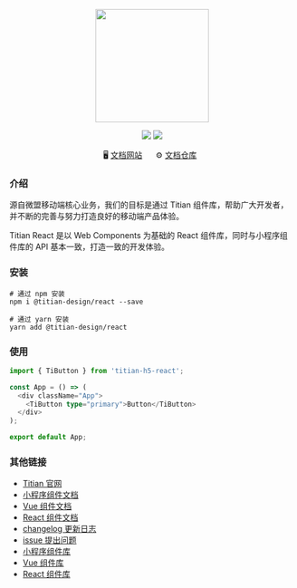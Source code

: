 <p align="center">
<img src="https://cdn2.weimob.com/saas/@assets/saas-fe-retail-h5-stc/image/titian/big-logo.svg" width="200" />
</p>

[//]: # 'TODO 发布到 npm 时需要'

<p align="center" style="text-align: center">
  <img src="https://img.shields.io/npm/v/titian-h5-react.svg?style=flat&color=fa2c19" />
  <img src="https://img.shields.io/npm/dm/titian-h5-react.svg?style=flat-square&color=green" />
</p>

<p align="center">
  🖥️&nbsp;<a href="https://titian.design.weimob.com/">文档网站</a>
  &nbsp;&nbsp;&nbsp;&nbsp;
  ⚙️&nbsp;<a href="https://github.com/weimob-tech/titian-h5">文档仓库</a>
  &nbsp;
</p>

### 介绍

源自微盟移动端核心业务，我们的目标是通过 Titian 组件库，帮助广大开发者，并不断的完善与努力打造良好的移动端产品体验。

Titian React 是以 Web Components 为基础的 React 组件库，同时与小程序组件库的 API 基本一致，打造一致的开发体验。

### 安装

```shell
# 通过 npm 安装
npm i @titian-design/react --save

# 通过 yarn 安装
yarn add @titian-design/react
```

### 使用

```typescript
import { TiButton } from 'titian-h5-react';

const App = () => (
  <div className="App">
    <TiButton type="primary">Button</TiButton>
  </div>
);

export default App;
```

### 其他链接

- [Titian 官网](https://titian.design.weimob.com)
- [小程序组件文档](https://titian.design.weimob.com/docs/mini-program/components/start/quick-start)
- [Vue 组件文档](https://titian.design.weimob.com/docs/vue/components/start/quick-start)
- [React 组件文档](https://titian.design.weimob.com/docs/react/components/start/quick-start)
- [changelog 更新日志](https://github.com/weimob-tech/titian-h5/blob/master/packages/h5-react/CHANGELOG.md)
- [issue 提出问题](https://github.com/weimob-tech/titian-h5/issues)
- [小程序组件库](https://www.npmjs.com/package/titian-mp)
- [Vue 组件库](https://www.npmjs.com/package/titian-h5-vue)
- [React 组件库](https://www.npmjs.com/package/titian-h5-react)
